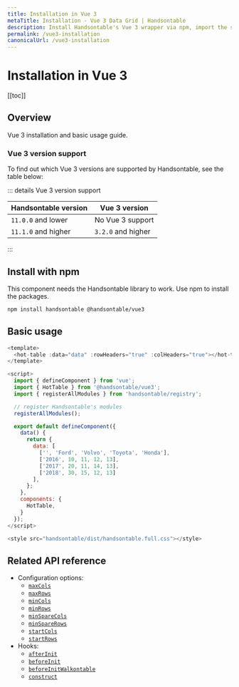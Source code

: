 ```yaml
---
title: Installation in Vue 3
metaTitle: Installation - Vue 3 Data Grid | Handsontable
description: Install Handsontable's Vue 3 wrapper via npm, import the stylesheets, and get your application up and running.
permalink: /vue3-installation
canonicalUrl: /vue3-installation
---
```


# Installation in Vue 3

[[toc]]

## Overview

Vue 3 installation and basic usage guide.

### Vue 3 version support

To find out which Vue 3 versions are supported by Handsontable, see the table below:

::: details Vue 3 version support

| Handsontable version | Vue 3 version      |
| -------------------- | ------------------ |
| `11.0.0` and lower   | No Vue 3 support   |
| `11.1.0` and higher  | `3.2.0` and higher |

:::

## Install with npm

This component needs the Handsontable library to work. Use npm to install the packages.

```bash
npm install handsontable @handsontable/vue3
```

## Basic usage

```js
<template>
  <hot-table :data="data" :rowHeaders="true" :colHeaders="true"></hot-table>
</template>

<script>
  import { defineComponent } from 'vue';
  import { HotTable } from '@handsontable/vue3';
  import { registerAllModules } from 'handsontable/registry';

  // register Handsontable's modules
  registerAllModules();

  export default defineComponent({
    data() {
      return {
        data: [
          ['', 'Ford', 'Volvo', 'Toyota', 'Honda'],
          ['2016', 10, 11, 12, 13],
          ['2017', 20, 11, 14, 13],
          ['2018', 30, 15, 12, 13]
        ],
      };
    },
    components: {
      HotTable,
    }
  });
</script>

<style src="handsontable/dist/handsontable.full.css"></style>
```

## Related API reference

- Configuration options:
  - [`maxCols`](@/api/options.md#maxcols)
  - [`maxRows`](@/api/options.md#maxrows)
  - [`minCols`](@/api/options.md#mincols)
  - [`minRows`](@/api/options.md#minrows)
  - [`minSpareCols`](@/api/options.md#minsparecols)
  - [`minSpareRows`](@/api/options.md#minsparerows)
  - [`startCols`](@/api/options.md#startcols)
  - [`startRows`](@/api/options.md#startrows)
- Hooks:
  - [`afterInit`](@/api/hooks.md#afterinit)
  - [`beforeInit`](@/api/hooks.md#beforeinit)
  - [`beforeInitWalkontable`](@/api/hooks.md#beforeinitwalkontable)
  - [`construct`](@/api/hooks.md#construct)
